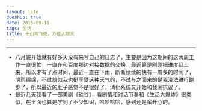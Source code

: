 ```yaml
---
layout: life
duoshuo: true
date: 2015-09-11
tags: 生活
title: 千山鸟飞绝，万径人踪灭
---
```


*******

* 八月底开始就有好多天没有来写自己的日志了，主要是因为这期间的这两周工作一直很忙，一直在和百度那边对接数据的交换，最近算是刚刚把进度赶上来，所以才有了点时间，最近一直在下雨，断断续续的快有一周多的时间了，阴雨绵绵，不过貌似我也挺享受这种天气的，不过与之而来的是我没法进行跑步了，所以最近的肚子感觉不是很好了，消化系统又开始和我闹抗议了。
* 最近几天我看了一部美剧《硅谷》，看剧情和对话节奏和《生活大爆炸》很类似，在里面也算是学到了不少知识，哈哈哈哈，感到还是蛮开心的。

